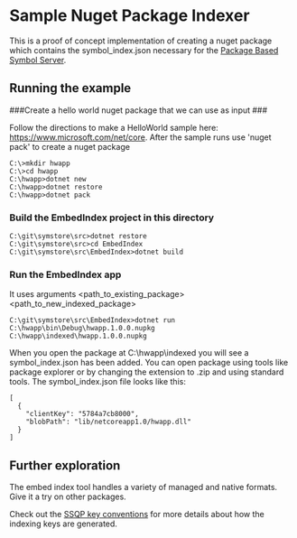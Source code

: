 # Sample Nuget Package Indexer #
  
This is a proof of concept implementation of creating a nuget package which contains the symbol_index.json necessary for the [Package Based Symbol Server](../../docs/specs/Package_Based_Symbol_Server.md).
  
## Running the example ##

###Create a hello world nuget package that we can use as input ###

Follow the directions to make a HelloWorld sample here: https://www.microsoft.com/net/core. After the sample runs use 'nuget pack' to create a nuget package

    C:\>mkdir hwapp
    C:\>cd hwapp
    C:\hwapp>dotnet new
    C:\hwapp>dotnet restore
    C:\hwapp>dotnet pack

### Build the EmbedIndex project in this directory ###

    C:\git\symstore\src>dotnet restore
    C:\git\symstore\src>cd EmbedIndex
    C:\git\symstore\src\EmbedIndex>dotnet build

### Run the EmbedIndex app

It uses arguments <path\_to\_existing\_package> <path\_to\_new\_indexed\_package>

    C:\git\symstore\src\EmbedIndex>dotnet run C:\hwapp\bin\Debug\hwapp.1.0.0.nupkg C:\hwapp\indexed\hwapp.1.0.0.nupkg
    
When you open the package at C:\hwapp\indexed you will see a symbol\_index.json has been added. You can open package using tools like package explorer or by changing the extension to .zip and using standard tools. The symbol\_index.json file looks like this:

    [
      {
        "clientKey": "5784a7cb8000",
        "blobPath": "lib/netcoreapp1.0/hwapp.dll"
      }
    ]

## Further exploration ##

The embed index tool handles a variety of managed and native formats. Give it a try on other packages.

Check out the [SSQP key conventions](../../docs/specs/SSQP_Key_Conventions.md) for more details about how the indexing keys are generated.

